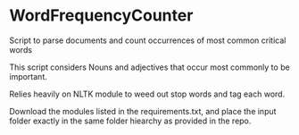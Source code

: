 # WordFrequencyCounter

Script to parse documents and count occurrences of most common critical words

This script considers Nouns and adjectives that occur most commonly to be important.

Relies heavily on NLTK module to weed out stop words and tag each word.

Download the modules listed in the requirements.txt, and place the input folder exactly in the same folder hiearchy as provided in the repo. 

